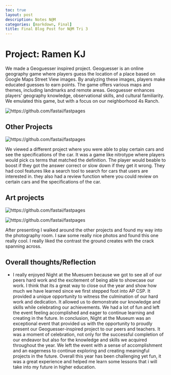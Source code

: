 ```yaml
---
toc: true
layout: post
description: Notes N@M
categories: [markdown, Final]
title: Final Blog Post for N@M Tri 3
---
```


# Project: Ramen KJ

We made a Geoguesser inspired project. Geoguesser is an online geography game where players guess the location of a place based on Google Maps Street View images. By analyzing these images, players make educated guesses to earn points. The game offers various maps and themes, including landmarks and remote areas. Geoguesser enhances players' geography knowledge, observational skills, and cultural familiarity. We emulated this game, but with a focus on our neighborhood 4s Ranch.

![]({{site.baseurl}}/images/RamenKJ.png "https://github.com/fastai/fastpages")

## Other Projects

![]({{site.baseurl}}/images/nitro.jpg "https://github.com/fastai/fastpages")

We viewed a different project where you were able to play certain cars and see the specifications of the car. It was a game like nitrotype where players would pick cs terms that matched the definition. The player would beable to boost if they got the answer correct or slow down if they get it wrong. They had cool features like a search tool to search for cars that users are interested in. they also had a review function where you could review on certain cars and the specifications of the car.

## Art projects

![]({{site.baseurl}}/images/phoo.jpg "https://github.com/fastai/fastpages")

![]({{site.baseurl}}/images/art.png "https://github.com/fastai/fastpages")

After presenting I walked around the other projects and found my way into the photography room. I saw some really nice photos and found this one really cool. I really liked the contrast the ground creates with the crack spanning across. 

## Overall thoughts/Reflection
- I really enjoyed Night at the Muesuem because we got to see all of our peers hard work and the excitement of being able to showcase our work. I think that its a great way to close out the year and show how much we have learned since we first stepped foot into AP CSP. It provided a unique opportunity to witness the culmination of our hard work and dedication. It allowed us to demonstrate our knowledge and skills while celebrating our achievements. We had a lot of fun and left the event feeling accomplished and eager to continue learning and creating in the future. In conclusion, Night at the Museum was an exceptional event that provided us with the opportunity to proudly present our Geoguesser-inspired project to our peers and teachers. It was a moment of celebration, not only for the successful completion of our endeavor but also for the knowledge and skills we acquired throughout the year. We left the event with a sense of accomplishment and an eagerness to continue exploring and creating meaningful projects in the future. Overall this year has been challenging yet fun, it was a great experience and helped me learn some lessons that i will take into my future in higher education.